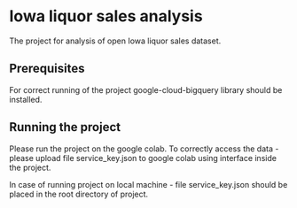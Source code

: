 # Iowa liquor sales analysis
The project for analysis of open Iowa liquor sales dataset. 

## Prerequisites
For correct running of the project google-cloud-bigquery library should be installed. 

## Running the project
Please run the project on the google colab. 
To correctly access the data - please upload file service_key.json to google colab using interface inside the project.

In case of running project on local machine - file service_key.json should be placed in the root directory of project.
